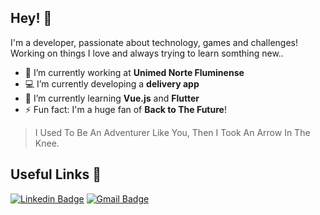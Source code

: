 ## Hey! 👋
I'm a developer, passionate about technology, games and challenges! Working on things I love and always trying to learn somthing new..

- 🏢 I’m currently working at **Unimed Norte Fluminense**
- 💻 I’m currently developing a **delivery app**
- 🌱 I’m currently learning **Vue.js** and **Flutter**
- ⚡ Fun fact: I'm a huge fan of **Back to The Future**!

> I Used To Be An Adventurer Like You, Then I Took An Arrow In The Knee.

## Useful Links 🔗
[![Linkedin Badge](https://img.shields.io/badge/-jvoliveira01-blue?style=flat-square&logo=Linkedin&logoColor=white&link=https://www.linkedin.com/in/jvoliveira01/)](https://www.linkedin.com/in/jvoliveira01/) 
[![Gmail Badge](https://img.shields.io/badge/-jvoliveira01@gmail.com-c14438?style=flat-square&logo=Gmail&logoColor=white&link=mailto:jvoliveira01@gmail.com)](mailto:jvoliveira01@gmail.com)
